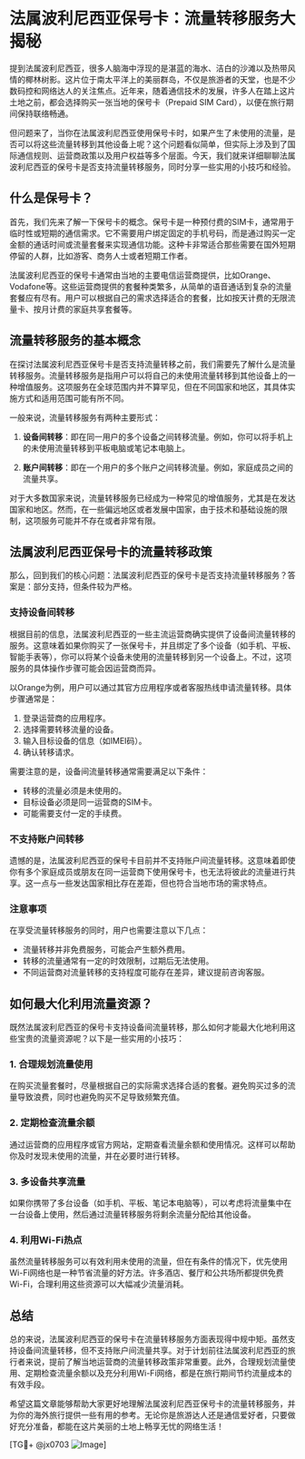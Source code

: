 # 法属波利尼西亚保号卡：流量转移服务大揭秘

提到法属波利尼西亚，很多人脑海中浮现的是湛蓝的海水、洁白的沙滩以及热带风情的椰林树影。这片位于南太平洋上的美丽群岛，不仅是旅游者的天堂，也是不少数码控和网络达人的关注焦点。近年来，随着通信技术的发展，许多人在踏上这片土地之前，都会选择购买一张当地的保号卡（Prepaid SIM Card），以便在旅行期间保持联络畅通。

但问题来了，当你在法属波利尼西亚使用保号卡时，如果产生了未使用的流量，是否可以将这些流量转移到其他设备上呢？这个问题看似简单，但实际上涉及到了国际通信规则、运营商政策以及用户权益等多个层面。今天，我们就来详细聊聊法属波利尼西亚的保号卡是否支持流量转移服务，同时分享一些实用的小技巧和经验。

## 什么是保号卡？

首先，我们先来了解一下保号卡的概念。保号卡是一种预付费的SIM卡，通常用于临时性或短期的通信需求。它不需要用户绑定固定的手机号码，而是通过购买一定金额的通话时间或流量套餐来实现通信功能。这种卡非常适合那些需要在国外短期停留的人群，比如游客、商务人士或者短期工作者。

法属波利尼西亚的保号卡通常由当地的主要电信运营商提供，比如Orange、Vodafone等。这些运营商提供的套餐种类繁多，从简单的语音通话到复杂的流量套餐应有尽有。用户可以根据自己的需求选择适合的套餐，比如按天计费的无限流量卡、按月计费的家庭共享套餐等。

## 流量转移服务的基本概念

在探讨法属波利尼西亚保号卡是否支持流量转移之前，我们需要先了解什么是流量转移服务。流量转移服务是指用户可以将自己的未使用流量转移到其他设备上的一种增值服务。这项服务在全球范围内并不算罕见，但在不同国家和地区，其具体实施方式和适用范围可能有所不同。

一般来说，流量转移服务有两种主要形式：

1. **设备间转移**：即在同一用户的多个设备之间转移流量。例如，你可以将手机上的未使用流量转移到平板电脑或笔记本电脑上。
   
2. **账户间转移**：即在一个用户的多个账户之间转移流量。例如，家庭成员之间的流量共享。

对于大多数国家来说，流量转移服务已经成为一种常见的增值服务，尤其是在发达国家和地区。然而，在一些偏远地区或者发展中国家，由于技术和基础设施的限制，这项服务可能并不存在或者非常有限。

## 法属波利尼西亚保号卡的流量转移政策

那么，回到我们的核心问题：法属波利尼西亚的保号卡是否支持流量转移服务？答案是：部分支持，但条件较为严格。

### 支持设备间转移

根据目前的信息，法属波利尼西亚的一些主流运营商确实提供了设备间流量转移的服务。这意味着如果你购买了一张保号卡，并且绑定了多个设备（如手机、平板、智能手表等），你可以将某个设备未使用的流量转移到另一个设备上。不过，这项服务的具体操作步骤可能会因运营商而异。

以Orange为例，用户可以通过其官方应用程序或者客服热线申请流量转移。具体步骤通常是：

1. 登录运营商的应用程序。
2. 选择需要转移流量的设备。
3. 输入目标设备的信息（如IMEI码）。
4. 确认转移请求。

需要注意的是，设备间流量转移通常需要满足以下条件：
- 转移的流量必须是未使用的。
- 目标设备必须是同一运营商的SIM卡。
- 可能需要支付一定的手续费。

### 不支持账户间转移

遗憾的是，法属波利尼西亚的保号卡目前并不支持账户间流量转移。这意味着即使你有多个家庭成员或朋友在同一运营商下使用保号卡，也无法将彼此的流量进行共享。这一点与一些发达国家相比存在差距，但也符合当地市场的需求特点。

### 注意事项

在享受流量转移服务的同时，用户也需要注意以下几点：
- 流量转移并非免费服务，可能会产生额外费用。
- 转移的流量通常有一定的时效限制，过期后无法使用。
- 不同运营商对流量转移的支持程度可能存在差异，建议提前咨询客服。

## 如何最大化利用流量资源？

既然法属波利尼西亚的保号卡支持设备间流量转移，那么如何才能最大化地利用这些宝贵的流量资源呢？以下是一些实用的小技巧：

### 1. 合理规划流量使用

在购买流量套餐时，尽量根据自己的实际需求选择合适的套餐。避免购买过多的流量导致浪费，同时也避免购买不足导致频繁充值。

### 2. 定期检查流量余额

通过运营商的应用程序或官方网站，定期查看流量余额和使用情况。这样可以帮助你及时发现未使用的流量，并在必要时进行转移。

### 3. 多设备共享流量

如果你携带了多台设备（如手机、平板、笔记本电脑等），可以考虑将流量集中在一台设备上使用，然后通过流量转移服务将剩余流量分配给其他设备。

### 4. 利用Wi-Fi热点

虽然流量转移服务可以有效利用未使用的流量，但在有条件的情况下，优先使用Wi-Fi网络也是一种节省流量的好方法。许多酒店、餐厅和公共场所都提供免费Wi-Fi，合理利用这些资源可以大幅减少流量消耗。

## 总结

总的来说，法属波利尼西亚的保号卡在流量转移服务方面表现得中规中矩。虽然支持设备间流量转移，但不支持账户间流量共享。对于计划前往法属波利尼西亚的旅行者来说，提前了解当地运营商的流量转移政策非常重要。此外，合理规划流量使用、定期检查流量余额以及充分利用Wi-Fi网络，都是在旅行期间节约流量成本的有效手段。

希望这篇文章能够帮助大家更好地理解法属波利尼西亚保号卡的流量转移服务，并为你的海外旅行提供一些有用的参考。无论你是旅游达人还是通信爱好者，只要做好充分准备，都能在这片美丽的土地上畅享无忧的网络生活！

[TG💪+ @jx0703 ![Image](https://github.com/user-attachments/assets/dbca1d08-cadb-493c-b0ec-ad6f7a83f270)]